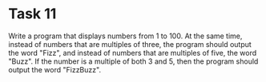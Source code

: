 # Task 11

Write a program that displays numbers from 1 to 100. At the same time, instead of
numbers that are multiples of three, the program should output the word "Fizz",
and instead of numbers that are multiples of five, the word "Buzz". If the number
is a multiple of both 3 and 5, then the program should output the word
"FizzBuzz".
